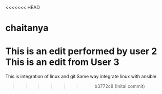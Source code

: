 <<<<<<< HEAD
# chaitanya
This is an edit performed by user 2
This is an edit from User 3
=======
This is integration of linux and git
Same way integrate linux with ansible
>>>>>>> b3772c8 (Inital commit)
